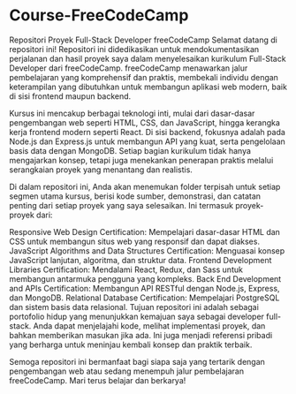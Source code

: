 # Course-FreeCodeCamp
Repositori Proyek Full-Stack Developer freeCodeCamp
Selamat datang di repositori ini! Repositori ini didedikasikan untuk mendokumentasikan perjalanan dan hasil proyek saya dalam menyelesaikan kurikulum Full-Stack Developer dari freeCodeCamp. freeCodeCamp menawarkan jalur pembelajaran yang komprehensif dan praktis, membekali individu dengan keterampilan yang dibutuhkan untuk membangun aplikasi web modern, baik di sisi frontend maupun backend.

Kursus ini mencakup berbagai teknologi inti, mulai dari dasar-dasar pengembangan web seperti HTML, CSS, dan JavaScript, hingga kerangka kerja frontend modern seperti React. Di sisi backend, fokusnya adalah pada Node.js dan Express.js untuk membangun API yang kuat, serta pengelolaan basis data dengan MongoDB. Setiap bagian kurikulum tidak hanya mengajarkan konsep, tetapi juga menekankan penerapan praktis melalui serangkaian proyek yang menantang dan realistis.

Di dalam repositori ini, Anda akan menemukan folder terpisah untuk setiap segmen utama kursus, berisi kode sumber, demonstrasi, dan catatan penting dari setiap proyek yang saya selesaikan. Ini termasuk proyek-proyek dari:

Responsive Web Design Certification: Mempelajari dasar-dasar HTML dan CSS untuk membangun situs web yang responsif dan dapat diakses.
JavaScript Algorithms and Data Structures Certification: Menguasai konsep JavaScript lanjutan, algoritma, dan struktur data.
Frontend Development Libraries Certification: Mendalami React, Redux, dan Sass untuk membangun antarmuka pengguna yang kompleks.
Back End Development and APIs Certification: Membangun API RESTful dengan Node.js, Express, dan MongoDB.
Relational Database Certification: Mempelajari PostgreSQL dan sistem basis data relasional.
Tujuan repositori ini adalah sebagai portofolio hidup yang menunjukkan kemajuan saya sebagai developer full-stack. Anda dapat menjelajahi kode, melihat implementasi proyek, dan bahkan memberikan masukan jika ada. Ini juga menjadi referensi pribadi yang berharga untuk meninjau kembali konsep dan praktik terbaik.

Semoga repositori ini bermanfaat bagi siapa saja yang tertarik dengan pengembangan web atau sedang menempuh jalur pembelajaran freeCodeCamp. Mari terus belajar dan berkarya!
